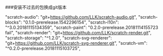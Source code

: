 ###安装不过去的包换成git版本

"scratch-audio": "git+https://github.com/LLK/scratch-audio.git",
"scratch-blocks": "0.1.0-prerelease.1542296154",
"scratch-l10n": "^3.0.20181115134359",
"scratch-paint": "0.2.0-prerelease.20181114155723 fail",
"scratch-render": "git+https://github.com/LLK/scratch-render.git",
"scratch-storage": "^1.2.0",
"scratch-svg-renderer": "git+https://github.com/LLK/scratch-svg-renderer.git",
"scratch-vm": "^0.2.0-prerelease.20181115103725",
